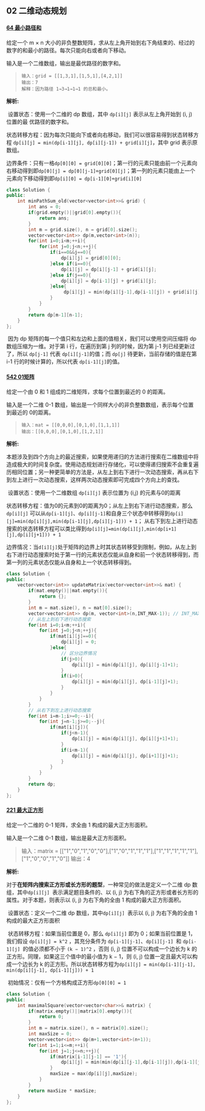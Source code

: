 ## 02 二维动态规划

#### [64 最小路径和](https://leetcode-cn.com/problems/minimum-path-sum/)

给定一个 m × n 大小的非负整数矩阵，求从左上角开始到右下角结束的、经过的数字的和最小的路径。每次只能向右或者向下移动。

输入是一个二维数组，输出是最优路径的数字和。

> ```
> 输入：grid = [[1,3,1],[1,5,1],[4,2,1]]
> 输出：7
> 解释：因为路径 1→3→1→1→1 的总和最小。
> ```

**解析:**

​	设置状态：使用一个二维的 dp 数组，其中 `dp[i][j]` 表示从左上角开始到 (i, j) 位置的最
优路径的数字和。

​	状态转移方程：因为每次只能向下或者向右移动，我们可以很容易得到状态转移方程 `dp[i][j] =
min(dp[i-1][j], dp[i][j-1]) + grid[i][j]`，其中 grid 表示原数组。

​	 边界条件：只有一格`dp[0][0] = grid[0][0]`；第一行的元素只能由前一个元素向右移动得到即`dp[0][j] = dp[0][j-1]+grid[0][j]`；第一列的元素只能由上一个元素向下移动得到即`dp[i][0] = dp[i-1][0]+grid[i][0]`

```cpp
class Solution {
public:
    int minPathSum_old(vector<vector<int>>& grid) {
        int ans = 0;
        if(grid.empty()||grid[0].empty()){
            return ans;
        }
        int m = grid.size(), n = grid[0].size();
        vector<vector<int>> dp(m,vector<int>(n));
        for(int i=0;i<m;++i){
            for(int j=0;j<n;++j){
                if(i==0&&j==0){
                    dp[i][j] = grid[0][0];
                }else if(i==0){
                    dp[i][j] = dp[i][j-1] + grid[i][j];
                }else if(j==0){
                    dp[i][j] = dp[i-1][j] + grid[i][j];
                }else{
                     dp[i][j] = min(dp[i][j-1],dp[i-1][j]) + grid[i][j];
                }
            }
        }
        return dp[m-1][n-1];
    }
};
```

​	因为 dp 矩阵的每一个值只和左边和上面的值相关，我们可以使用空间压缩将 dp 数组压缩为一维。对于第 i 行，在遍历到第 j 列的时候，因为第 j-1 列已经更新过了，所以 `dp[j-1]` 代表 `dp[i][j-1]`的值；而 `dp[j]` 待更新，当前存储的值是在第 i-1 行的时候计算的，所以代表 `dp[i-1][j]`的值。

#### [542 01矩阵](https://leetcode-cn.com/problems/01-matrix/)

给定一个由 0 和 1 组成的二维矩阵，求每个位置到最近的 0 的距离。

输入是一个二维 0-1 数组，输出是一个同样大小的非负整数数组，表示每个位置到最近的 0的距离。

> ```
> 输入：mat = [[0,0,0],[0,1,0],[1,1,1]]
> 输出：[[0,0,0],[0,1,0],[1,2,1]]
> ```

**解析:**

​	本题涉及到四个方向上的最近搜索，如果使用递归的方法进行搜索在二维数组中将造成极大的时间复杂度。使用动态规划进行存储化，可以使得递归搜索不会重复遍历相同位置；另一种更简单的方法是，从左上到右下进行一次动态搜索，再从右下到左上进行一次动态搜索，这样两次动态搜索即可完成四个方向上的查找。

​	设置状态：使用一个二维数组 `dp[i][j]` 表示位置为 (i,j) 的元素与0的距离

​	状态转移方程：值为0的元素到0的距离为0；从左上到右下进行动态搜索，那么`dp[i][j]` 可以从`dp[i-1][j]`、`dp[i][j-1]`和自身三个状态中转移得到`dp[i][j]=min(dp[i][j],min(dp[i-1][j],dp[i][j-1])) + 1`； 从右下到左上进行动态搜索的状态转移方程可以类比得到`dp[i][j]=min(dp[i][j],min(dp[i+1][j],dp[i][j+1])) + 1`

​	边界情况：当`d[i][j]`处于矩阵的边界上时其状态转移受到限制，例如，从左上到右下进行动态搜索时处于第一行的元素状态仅能从自身和前一个状态转移得到，而第一列的元素状态仅能从自身和上一个状态转移得到。

```cpp
class Solution {
public:
    vector<vector<int>> updateMatrix(vector<vector<int>>& mat) {
        if(mat.empty()||mat.empty()){
            return {};
        }
        int m = mat.size(), n = mat[0].size();
        vector<vector<int>> dp(m, vector<int>(n,INT_MAX-1)); // INT_MAX会在特殊用例中报错
        // 从左上到右下进行动态搜索
        for(int i=0;i<m;++i){
            for(int j=0;j<n;++j){
                if(mat[i][j]==0){
                    dp[i][j] = 0;
                }else{
                    // 区分边界情况
                    if(j>0){
                        dp[i][j] = min(dp[i][j], dp[i][j-1]+1);
                    }
                    if(i>0){
                        dp[i][j] = min(dp[i][j], dp[i-1][j]+1);
                    }
                }
            }
        }
        // 从右下到左上进行动态搜索
        for(int i=m-1;i>=0;--i){
            for(int j=n-1;j>=0;--j){
                if(mat[i][j]){
                    if(j<n-1){
                        dp[i][j] = min(dp[i][j], dp[i][j+1]+1);
                    }
                    if(i<m-1){
                        dp[i][j] = min(dp[i][j], dp[i+1][j]+1);
                    }
                }
            }
        }
        return dp;
    }
};
```

#### [221 最大正方形](https://leetcode-cn.com/problems/maximal-square/)

给定一个二维的 0-1 矩阵，求全由 1 构成的最大正方形面积。

输入是一个二维 0-1 数组，输出是最大正方形面积。

> 输入：matrix = [["1","0","1","0","0"],["1","0","1","1","1"],["1","1","1","1","1"],["1","0","0","1","0"]]
> 输出：4

**解析:**

​	对于**在矩阵内搜索正方形或长方形的题型**，一种常见的做法是定义一个二维 dp 数组，其中`dp[i][j] `表示满足题目条件的、以 (i, j) 为右下角的正方形或者长方形的属性。对于本题，则表示以 (i, j) 为右下角的全由 1 构成的最大正方形面积。

​	设置状态：定义一个二维 dp 数组，其中`dp[i][j] `表示以 (i, j) 为右下角的全由 1 构成的最大正方形面积

​	状态转移方程：如果当前位置是 0，那么 `dp[i][j]` 即为 0；如果当前位置是 1，我们假设 `dp[i][j] = k^2` ，其充分条件为 `dp[i-1][j-1]`、`dp[i][j-1] `和 `dp[i-1][j] `的值必须都不小于 `(k − 1)^2` ，否则 (i, j) 位置不可以构成一个边长为 k 的正方形。同理，如果这三个值中的最小值为 k − 1，则 (i, j) 位置一定且最大可以构成一个边长为 k 的正方形。所以状态转移方程为`dp[i][j] = min(dp[i-1][j-1], min(dp[i][j-1], dp[i-1][j])) + 1`

​	初始情况：仅有一个方格构成正方形`dp[0][0] = 1`

```cpp
class Solution {
public:
    int maximalSquare(vector<vector<char>>& matrix) {
        if(matrix.empty()||matrix[0].empty()){
            return 0;
        }
        int m = matrix.size(), n = matrix[0].size();
        int maxSize = 0;
        vector<vector<int>> dp(m+1,vector<int>(n+1));
        for(int i=1;i<=m;++i){
            for(int j=1;j<=n;++j){
                if(matrix[i-1][j-1] == '1'){
                	dp[i][j] = min(min(dp[i][j-1],dp[i-1][j]),dp[i-1][j-1]) + 1;
                }
                maxSize = max(dp[i][j],maxSize);
            }
        }
        return maxSize * maxSize;
    }
};
```

